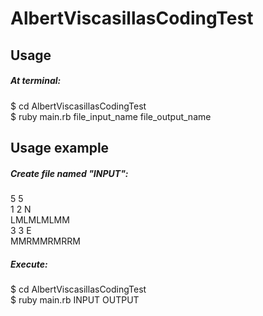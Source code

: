 AlbertViscasillasCodingTest
===========================

<h2>Usage</h2>

<h5>At terminal:</h5>
$ cd AlbertViscasillasCodingTest<br/>
$ ruby main.rb file_input_name file_output_name


<h2>Usage example</h2>

<h5>Create file named "INPUT":</h5>
5 5<br/>
1 2 N<br/>
LMLMLMLMM<br/>
3 3 E<br/>
MMRMMRMRRM<br/>

<h5>Execute:</h5>
$ cd AlbertViscasillasCodingTest<br/>
$ ruby main.rb INPUT OUTPUT